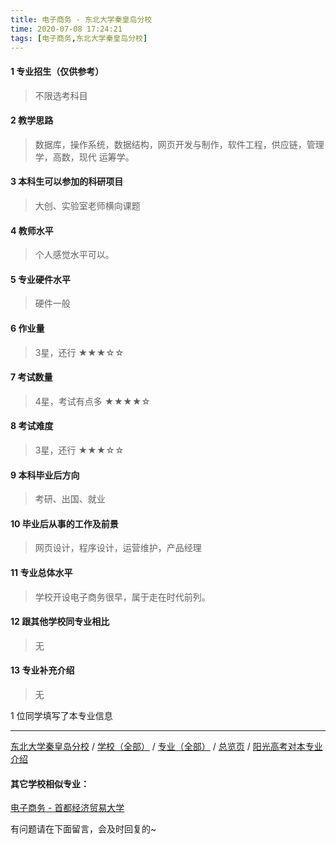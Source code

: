 ```yaml
---
title: 电子商务 - 东北大学秦皇岛分校
time: 2020-07-08 17:24:21
tags: [电子商务,东北大学秦皇岛分校]
---
```

#### 1 专业招生（仅供参考）  
> 不限选考科目 


#### 2 教学思路
> 数据库，操作系统，数据结构，网页开发与制作，软件工程，供应链，管理学，高数，现代 运筹学。


#### 3 本科生可以参加的科研项目
>  大创、实验室老师横向课题


#### 4 教师水平
> 个人感觉水平可以。


#### 5 专业硬件水平
> 硬件一般


#### 6 作业量
> 3星，还行
★★★☆☆


#### 7 考试数量
> 4星，考试有点多
★★★★☆


#### 8 考试难度
> 3星，还行
★★★☆☆


#### 9 本科毕业后方向
> 考研、出国、就业


#### 10 毕业后从事的工作及前景
> 网页设计，程序设计，运营维护，产品经理


#### 11 专业总体水平
> 学校开设电子商务很早，属于走在时代前列。


#### 12 跟其他学校同专业相比
> 无


#### 13 专业补充介绍
> 无

1 位同学填写了本专业信息
***
[东北大学秦皇岛分校](https://univgo.github.io/2020/07/08/162294fc64e3) / [学校（全部）](https://univgo.github.io/2020/07/08/3efa6bcca419) / [专业（全部）](https://univgo.github.io/2020/07/08/2d4c6d3552c2) / [总览页](https://univgo.github.io/2020/07/08/445daeb4fa00) / [阳光高考对本专业介绍](http://gaokao.chsi.com.cn/sch/zyk/view.do?schId=73394054&specId=73385308)

#### 其它学校相似专业：
[电子商务 - 首都经济贸易大学](https://univgo.github.io/2020/07/08/ba9db65b01c3)

有问题请在下面留言，会及时回复的~

